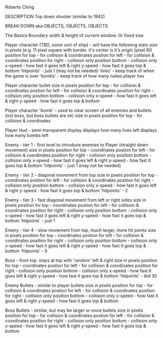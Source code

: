 Roberto Ching

DESCRIPTION
Top down shooter (similar to 1942)

BREAK-DOWN aka OBJECTS, OBJECTS, OBJECTS

The Basics
Boundary
  width & height of current window. Or fixed size

Player character (TBD, some sort of ship) - will have the following stats
  size in pixels (e.g. 11 pixel square with border. it's center is it's origin (pixel 6))
  position for top - for collision & coordinates
  postion for left - for collision & coordinates
  position for right - collision only
  position bottom - collision only
  x-speed - how fast it goes left & right
  y-speed - how fast it goes top & bottom
  'hitpoints' - just 1 (may not be needed)
  'lives' - keep track of when the game is over
  'bombs' - keep track of how many nukes player has

Player character bullet
  size in pixels
  position for top - for collision & coordinates
  postion for left - for collision & coordinates
  position for right - collision only
  position bottom - collision only
  x-speed - how fast it goes left & right
  y-speed - how fast it goes top & bottom

Player character 'bomb' - used to clear screen of all enemies and bullets (not boss, but boss bullets are ok)
  size in pixels
  position for top - for collision & coordinates

Player Hud - semi-transparent display
  displays how many lives left
  displays how many bombs left


Enemy - tier 1 - first level to introduce enemies to Player (straight down movement)
  size in pixels
  position for top - coordinates
  postion for left - for collision & coordinates
  position for right - collision only
  position bottom - collision only
  x-speed - how fast it goes left & right
  y-speed - how fast it goes top & bottom
  'hitpoints' - just 1 (may not be needed)

Enemy - tier 2 - diagonal movement from top
  size in pixels
  position for top - coordinates
  postion for left - for collision & coordinates
  position for right - collision only
  position bottom - collision only
  x-speed - how fast it goes left & right
  y-speed - how fast it goes top & bottom
  'hitpoints' - 2

Enemy - tier 3 - fast diagonal movement from left or right sides
  size in pixels
  position for top - coordinates
  postion for left - for collision & coordinates
  position for right - collision only
  position bottom - collision only
  x-speed - how fast it goes left & right
  y-speed - how fast it goes top & bottom
  'hitpoints' - just 1

Enemy - tier 4 - slow movement from top, much larger, more hit points
  size in pixels
  position for top - coordinates
  postion for left - for collision & coordinates
  position for right - collision only
  position bottom - collision only
  x-speed - how fast it goes left & right
  y-speed - how fast it goes top & bottom
  'hitpoints' - 5

Boss - from top. stays at top with 'random' left & right
  size in pixels
  position for top - coordinates
  postion for left - for collision & coordinates
  position for right - collision only
  position bottom - collision only
  x-speed - how fast it goes left & right
  y-speed - how fast it goes top & bottom
  'hitpoints' - tbd 30

Enemy Bullets - similar to player bullets
  size in pixels
  position for top - for collision & coordinates
  postion for left - for collision & coordinates
  position for right - collision only
  position bottom - collision only
  x-speed - how fast it goes left & right
  y-speed - how fast it goes top & bottom

Boss Bullets - similar, but may be larger or more bullets
  size in pixels
  position for top - for collision & coordinates
  postion for left - for collision & coordinates
  position for right - collision only
  position bottom - collision only
  x-speed - how fast it goes left & right
  y-speed - how fast it goes top & bottom